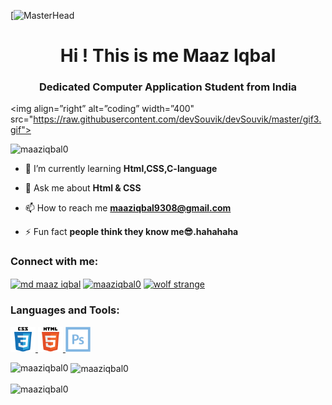 [![MasterHead](https://repository-images.githubusercontent.com/588181932/e36ec678-7984-4cdd-8e4c-a3932772ff8e)
<h1 align="center">Hi ! This is me Maaz Iqbal</h1>
<h3 align="center">Dedicated Computer Application Student from India</h3>


<img align=”right” alt=”coding” width=”400" src="https://raw.githubusercontent.com/devSouvik/devSouvik/master/gif3.gif">


<p align="left"> <img src="https://komarev.com/ghpvc/?username=maaziqbal0&label=Profile%20views&color=0e75b6&style=flat" alt="maaziqbal0" /> </p>

- 🌱 I’m currently learning **Html,CSS,C-language**

- 💬 Ask me about **Html & CSS**

- 📫 How to reach me **maaziqbal9308@gmail.com**

- ⚡ Fun fact **people think they know me😎.hahahaha**

<h3 align="left">Connect with me:</h3>
<p align="left">
<a href="https://linkedin.com/in/md maaz iqbal" target="blank"><img align="center" src="https://raw.githubusercontent.com/rahuldkjain/github-profile-readme-generator/master/src/images/icons/Social/linked-in-alt.svg" alt="md maaz iqbal" height="30" width="40" /></a>
<a href="https://instagram.com/maaziqbal0" target="blank"><img align="center" src="https://raw.githubusercontent.com/rahuldkjain/github-profile-readme-generator/master/src/images/icons/Social/instagram.svg" alt="maaziqbal0" height="30" width="40" /></a>
<a href="https://www.youtube.com/c/wolf strange" target="blank"><img align="center" src="https://raw.githubusercontent.com/rahuldkjain/github-profile-readme-generator/master/src/images/icons/Social/youtube.svg" alt="wolf strange" height="30" width="40" /></a>
</p>

<h3 align="left">Languages and Tools:</h3>
<p align="left"> <a href="https://www.w3schools.com/css/" target="_blank" rel="noreferrer"> <img src="https://raw.githubusercontent.com/devicons/devicon/master/icons/css3/css3-original-wordmark.svg" alt="css3" width="40" height="40"/> </a> <a href="https://www.w3.org/html/" target="_blank" rel="noreferrer"> <img src="https://raw.githubusercontent.com/devicons/devicon/master/icons/html5/html5-original-wordmark.svg" alt="html5" width="40" height="40"/> </a> <a href="https://www.photoshop.com/en" target="_blank" rel="noreferrer"> <img src="https://raw.githubusercontent.com/devicons/devicon/master/icons/photoshop/photoshop-line.svg" alt="photoshop" width="40" height="40"/> </a> </p>

<p><img align="left" src="https://github-readme-stats.vercel.app/api/top-langs?username=maaziqbal0&show_icons=true&locale=en&layout=compact" alt="maaziqbal0" /></p>

<p>&nbsp;<img align="center" src="https://github-readme-stats.vercel.app/api?username=maaziqbal0&show_icons=true&locale=en" alt="maaziqbal0" /></p>

<p><img align="center" src="https://github-readme-streak-stats.herokuapp.com/?user=maaziqbal0&" alt="maaziqbal0" /></p>
